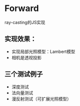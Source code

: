 # Forward
ray-casting的JS实现
## 实现效果：

- 实现局部光照模型：Lambert模型
- 相机是透视投影

## 三个测试例子

- 深度测试
- 法向量测试
- 漫反射测试（可扩展光照模型）
